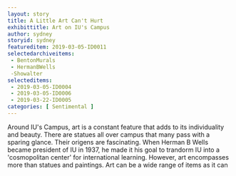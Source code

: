 ```yaml
---
layout: story
title: A Little Art Can't Hurt
exhibittitle: Art on IU's Campus
author: sydney
storyid: sydney
featureditem: 2019-03-05-ID0011
selectedarchiveitems:
 - BentonMurals
 - HermanBWells
 -Showalter
selecteditems:
 - 2019-03-05-ID0004
 - 2019-03-05-ID0006
 - 2019-03-22-ID0005
categories: [ Sentimental ]
---
```


Around IU's Campus, art is a constant feature that adds to its individuality and beauty. There are statues all over campus that many pass with a sparing glance. Their origens are fascinating. When Herman B Wells became president of IU in 1937, he made it his goal to trandorm IU into a 'cosmopolitan center' for international learning. However, art encompasses more than statues and paintings. Art can be a wide range of items as it can 
